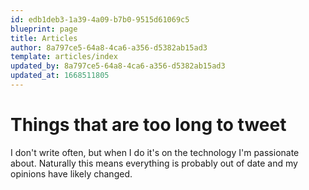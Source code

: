 ```yaml
---
id: edb1deb3-1a39-4a09-b7b0-9515d61069c5
blueprint: page
title: Articles
author: 8a797ce5-64a8-4ca6-a356-d5382ab15ad3
template: articles/index
updated_by: 8a797ce5-64a8-4ca6-a356-d5382ab15ad3
updated_at: 1668511805
---
```

# Things that are too long to tweet

I don't write often, but when I do it's on the technology I'm passionate about. Naturally this means everything is probably out of date and my opinions have likely changed.
